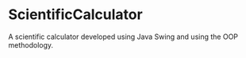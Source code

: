 # ScientificCalculator
 A scientific calculator developed using Java Swing and using the OOP methodology.

